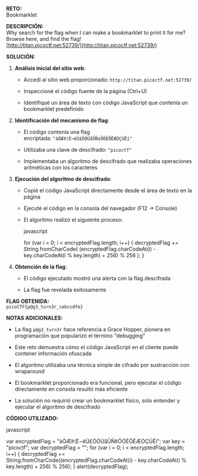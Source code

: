 **RETO:**  
Bookmarklet

**DESCRIPCIÓN:**  
Why search for the flag when I can make a bookmarklet to print it for me? Browse here, and find the flag!  
[http://titan.picoctf.net:52739/](http://titan.picoctf.net:52739/)

**SOLUCIÓN:**

1. **Análisis inicial del sitio web**:
    
    - Accedí al sitio web proporcionado: `http://titan.picoctf.net:52739/`
        
    - Inspeccioné el código fuente de la página (Ctrl+U)
        
    - Identifiqué un área de texto con código JavaScript que contenía un bookmarklet predefinido
        
2. **Identificación del mecanismo de flag**:
    
    - El código contenía una flag encriptada: `"àÒÆÞ¦È¬ëÙ£ÖÓÚåÛÑ¢ÕÓÉÕËÆÒÇÚËí"`
        
    - Utilizaba una clave de descifrado: `"picoctf"`
        
    - Implementaba un algoritmo de descifrado que realizaba operaciones aritméticas con los caracteres
        
3. **Ejecución del algoritmo de descifrado**:
    
    - Copié el código JavaScript directamente desde el área de texto en la página
        
    - Ejecuté el código en la consola del navegador (F12 → Console)
        
    - El algoritmo realizó el siguiente proceso:
        
        javascript
        
        for (var i = 0; i < encryptedFlag.length; i++) {
            decryptedFlag += String.fromCharCode(
                (encryptedFlag.charCodeAt(i) - key.charCodeAt(i % key.length) + 256) % 256
            );
        }
        
4. **Obtención de la flag**:
    
    - El código ejecutado mostró una alerta con la flag descifrada
        
    - La flag fue revelada exitosamente
        

**FLAG OBTENIDA:**  
`picoCTF{p@g3_turn3r_cebccdfe}`

**NOTAS ADICIONALES:**

- La flag `p@g3_turn3r` hace referencia a Grace Hopper, pionera en programación que popularizó el término "debugging"
    
- Este reto demuestra cómo el código JavaScript en el cliente puede contener información ofuscada
    
- El algoritmo utilizaba una técnica simple de cifrado por sustracción con wraparound
    
- El bookmarklet proporcionado era funcional, pero ejecutar el código directamente en consola resultó más eficiente
    
- La solución no requirió crear un bookmarklet físico, solo entender y ejecutar el algoritmo de descifrado
    

**CÓDIGO UTILIZADO:**

javascript

var encryptedFlag = "àÒÆÞ¦È¬ëÙ£ÖÓÚåÛÑ¢ÕÓÉÕËÆÒÇÚËí";
var key = "picoctf";
var decryptedFlag = "";
for (var i = 0; i < encryptedFlag.length; i++) {
    decryptedFlag += String.fromCharCode((encryptedFlag.charCodeAt(i) - key.charCodeAt(i % key.length) + 256) % 256);
}
alert(decryptedFlag);
